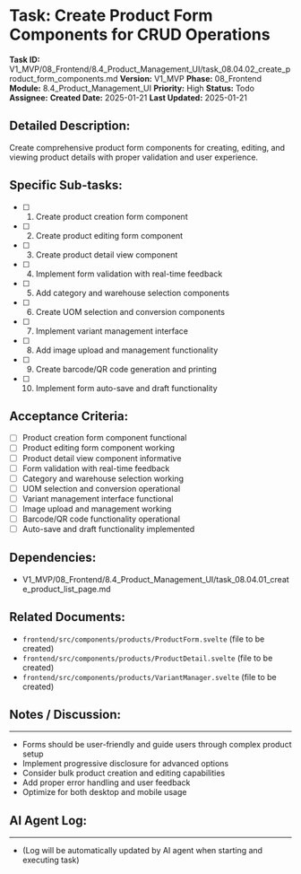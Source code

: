# Task: Create Product Form Components for CRUD Operations

**Task ID:** V1_MVP/08_Frontend/8.4_Product_Management_UI/task_08.04.02_create_product_form_components.md
**Version:** V1_MVP
**Phase:** 08_Frontend
**Module:** 8.4_Product_Management_UI
**Priority:** High
**Status:** Todo
**Assignee:**
**Created Date:** 2025-01-21
**Last Updated:** 2025-01-21

## Detailed Description:
Create comprehensive product form components for creating, editing, and viewing product details with proper validation and user experience.

## Specific Sub-tasks:
- [ ] 1. Create product creation form component
- [ ] 2. Create product editing form component
- [ ] 3. Create product detail view component
- [ ] 4. Implement form validation with real-time feedback
- [ ] 5. Add category and warehouse selection components
- [ ] 6. Create UOM selection and conversion components
- [ ] 7. Implement variant management interface
- [ ] 8. Add image upload and management functionality
- [ ] 9. Create barcode/QR code generation and printing
- [ ] 10. Implement form auto-save and draft functionality

## Acceptance Criteria:
- [ ] Product creation form component functional
- [ ] Product editing form component working
- [ ] Product detail view component informative
- [ ] Form validation with real-time feedback
- [ ] Category and warehouse selection working
- [ ] UOM selection and conversion operational
- [ ] Variant management interface functional
- [ ] Image upload and management working
- [ ] Barcode/QR code functionality operational
- [ ] Auto-save and draft functionality implemented

## Dependencies:
- V1_MVP/08_Frontend/8.4_Product_Management_UI/task_08.04.01_create_product_list_page.md

## Related Documents:
- `frontend/src/components/products/ProductForm.svelte` (file to be created)
- `frontend/src/components/products/ProductDetail.svelte` (file to be created)
- `frontend/src/components/products/VariantManager.svelte` (file to be created)

## Notes / Discussion:
---
* Forms should be user-friendly and guide users through complex product setup
* Implement progressive disclosure for advanced options
* Consider bulk product creation and editing capabilities
* Add proper error handling and user feedback
* Optimize for both desktop and mobile usage

## AI Agent Log:
---
* (Log will be automatically updated by AI agent when starting and executing task)
